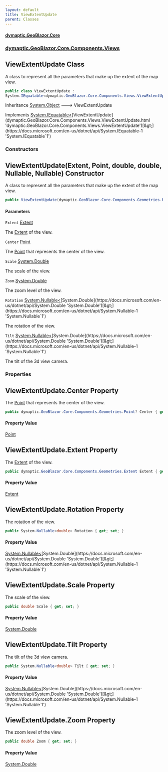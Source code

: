 ```yaml
---
layout: default
title: ViewExtentUpdate
parent: Classes
---
```

#### [dymaptic.GeoBlazor.Core](index.html 'index')
### [dymaptic.GeoBlazor.Core.Components.Views](index.html#dymaptic.GeoBlazor.Core.Components.Views 'dymaptic.GeoBlazor.Core.Components.Views')

## ViewExtentUpdate Class

A class to represent all the parameters that make up the extent of the map view.

```csharp
public class ViewExtentUpdate :
System.IEquatable<dymaptic.GeoBlazor.Core.Components.Views.ViewExtentUpdate>
```

Inheritance [System.Object](https://docs.microsoft.com/en-us/dotnet/api/System.Object 'System.Object') &#129106; ViewExtentUpdate

Implements [System.IEquatable&lt;](https://docs.microsoft.com/en-us/dotnet/api/System.IEquatable-1 'System.IEquatable`1')[ViewExtentUpdate](dymaptic.GeoBlazor.Core.Components.Views.ViewExtentUpdate.html 'dymaptic.GeoBlazor.Core.Components.Views.ViewExtentUpdate')[&gt;](https://docs.microsoft.com/en-us/dotnet/api/System.IEquatable-1 'System.IEquatable`1')
### Constructors

<a name='dymaptic.GeoBlazor.Core.Components.Views.ViewExtentUpdate.ViewExtentUpdate(dymaptic.GeoBlazor.Core.Components.Geometries.Extent,dymaptic.GeoBlazor.Core.Components.Geometries.Point,double,double,System.Nullable_double_,System.Nullable_double_)'></a>

## ViewExtentUpdate(Extent, Point, double, double, Nullable<double>, Nullable<double>) Constructor

A class to represent all the parameters that make up the extent of the map view.

```csharp
public ViewExtentUpdate(dymaptic.GeoBlazor.Core.Components.Geometries.Extent Extent, dymaptic.GeoBlazor.Core.Components.Geometries.Point? Center, double Scale, double Zoom, System.Nullable<double> Rotation=null, System.Nullable<double> Tilt=null);
```
#### Parameters

<a name='dymaptic.GeoBlazor.Core.Components.Views.ViewExtentUpdate.ViewExtentUpdate(dymaptic.GeoBlazor.Core.Components.Geometries.Extent,dymaptic.GeoBlazor.Core.Components.Geometries.Point,double,double,System.Nullable_double_,System.Nullable_double_).Extent'></a>

`Extent` [Extent](dymaptic.GeoBlazor.Core.Components.Geometries.Extent.html 'dymaptic.GeoBlazor.Core.Components.Geometries.Extent')

The [Extent](dymaptic.GeoBlazor.Core.Components.Views.ViewExtentUpdate.html#dymaptic.GeoBlazor.Core.Components.Views.ViewExtentUpdate.Extent 'dymaptic.GeoBlazor.Core.Components.Views.ViewExtentUpdate.Extent') of the view.

<a name='dymaptic.GeoBlazor.Core.Components.Views.ViewExtentUpdate.ViewExtentUpdate(dymaptic.GeoBlazor.Core.Components.Geometries.Extent,dymaptic.GeoBlazor.Core.Components.Geometries.Point,double,double,System.Nullable_double_,System.Nullable_double_).Center'></a>

`Center` [Point](dymaptic.GeoBlazor.Core.Components.Geometries.Point.html 'dymaptic.GeoBlazor.Core.Components.Geometries.Point')

The [Point](dymaptic.GeoBlazor.Core.Components.Geometries.Point.html 'dymaptic.GeoBlazor.Core.Components.Geometries.Point') that represents the center of the view.

<a name='dymaptic.GeoBlazor.Core.Components.Views.ViewExtentUpdate.ViewExtentUpdate(dymaptic.GeoBlazor.Core.Components.Geometries.Extent,dymaptic.GeoBlazor.Core.Components.Geometries.Point,double,double,System.Nullable_double_,System.Nullable_double_).Scale'></a>

`Scale` [System.Double](https://docs.microsoft.com/en-us/dotnet/api/System.Double 'System.Double')

The scale of the view.

<a name='dymaptic.GeoBlazor.Core.Components.Views.ViewExtentUpdate.ViewExtentUpdate(dymaptic.GeoBlazor.Core.Components.Geometries.Extent,dymaptic.GeoBlazor.Core.Components.Geometries.Point,double,double,System.Nullable_double_,System.Nullable_double_).Zoom'></a>

`Zoom` [System.Double](https://docs.microsoft.com/en-us/dotnet/api/System.Double 'System.Double')

The zoom level of the view.

<a name='dymaptic.GeoBlazor.Core.Components.Views.ViewExtentUpdate.ViewExtentUpdate(dymaptic.GeoBlazor.Core.Components.Geometries.Extent,dymaptic.GeoBlazor.Core.Components.Geometries.Point,double,double,System.Nullable_double_,System.Nullable_double_).Rotation'></a>

`Rotation` [System.Nullable&lt;](https://docs.microsoft.com/en-us/dotnet/api/System.Nullable-1 'System.Nullable`1')[System.Double](https://docs.microsoft.com/en-us/dotnet/api/System.Double 'System.Double')[&gt;](https://docs.microsoft.com/en-us/dotnet/api/System.Nullable-1 'System.Nullable`1')

The rotation of the view.

<a name='dymaptic.GeoBlazor.Core.Components.Views.ViewExtentUpdate.ViewExtentUpdate(dymaptic.GeoBlazor.Core.Components.Geometries.Extent,dymaptic.GeoBlazor.Core.Components.Geometries.Point,double,double,System.Nullable_double_,System.Nullable_double_).Tilt'></a>

`Tilt` [System.Nullable&lt;](https://docs.microsoft.com/en-us/dotnet/api/System.Nullable-1 'System.Nullable`1')[System.Double](https://docs.microsoft.com/en-us/dotnet/api/System.Double 'System.Double')[&gt;](https://docs.microsoft.com/en-us/dotnet/api/System.Nullable-1 'System.Nullable`1')

The tilt of the 3d view camera.
### Properties

<a name='dymaptic.GeoBlazor.Core.Components.Views.ViewExtentUpdate.Center'></a>

## ViewExtentUpdate.Center Property

The [Point](dymaptic.GeoBlazor.Core.Components.Geometries.Point.html 'dymaptic.GeoBlazor.Core.Components.Geometries.Point') that represents the center of the view.

```csharp
public dymaptic.GeoBlazor.Core.Components.Geometries.Point? Center { get; set; }
```

#### Property Value
[Point](dymaptic.GeoBlazor.Core.Components.Geometries.Point.html 'dymaptic.GeoBlazor.Core.Components.Geometries.Point')

<a name='dymaptic.GeoBlazor.Core.Components.Views.ViewExtentUpdate.Extent'></a>

## ViewExtentUpdate.Extent Property

The [Extent](dymaptic.GeoBlazor.Core.Components.Views.ViewExtentUpdate.html#dymaptic.GeoBlazor.Core.Components.Views.ViewExtentUpdate.Extent 'dymaptic.GeoBlazor.Core.Components.Views.ViewExtentUpdate.Extent') of the view.

```csharp
public dymaptic.GeoBlazor.Core.Components.Geometries.Extent Extent { get; set; }
```

#### Property Value
[Extent](dymaptic.GeoBlazor.Core.Components.Geometries.Extent.html 'dymaptic.GeoBlazor.Core.Components.Geometries.Extent')

<a name='dymaptic.GeoBlazor.Core.Components.Views.ViewExtentUpdate.Rotation'></a>

## ViewExtentUpdate.Rotation Property

The rotation of the view.

```csharp
public System.Nullable<double> Rotation { get; set; }
```

#### Property Value
[System.Nullable&lt;](https://docs.microsoft.com/en-us/dotnet/api/System.Nullable-1 'System.Nullable`1')[System.Double](https://docs.microsoft.com/en-us/dotnet/api/System.Double 'System.Double')[&gt;](https://docs.microsoft.com/en-us/dotnet/api/System.Nullable-1 'System.Nullable`1')

<a name='dymaptic.GeoBlazor.Core.Components.Views.ViewExtentUpdate.Scale'></a>

## ViewExtentUpdate.Scale Property

The scale of the view.

```csharp
public double Scale { get; set; }
```

#### Property Value
[System.Double](https://docs.microsoft.com/en-us/dotnet/api/System.Double 'System.Double')

<a name='dymaptic.GeoBlazor.Core.Components.Views.ViewExtentUpdate.Tilt'></a>

## ViewExtentUpdate.Tilt Property

The tilt of the 3d view camera.

```csharp
public System.Nullable<double> Tilt { get; set; }
```

#### Property Value
[System.Nullable&lt;](https://docs.microsoft.com/en-us/dotnet/api/System.Nullable-1 'System.Nullable`1')[System.Double](https://docs.microsoft.com/en-us/dotnet/api/System.Double 'System.Double')[&gt;](https://docs.microsoft.com/en-us/dotnet/api/System.Nullable-1 'System.Nullable`1')

<a name='dymaptic.GeoBlazor.Core.Components.Views.ViewExtentUpdate.Zoom'></a>

## ViewExtentUpdate.Zoom Property

The zoom level of the view.

```csharp
public double Zoom { get; set; }
```

#### Property Value
[System.Double](https://docs.microsoft.com/en-us/dotnet/api/System.Double 'System.Double')
